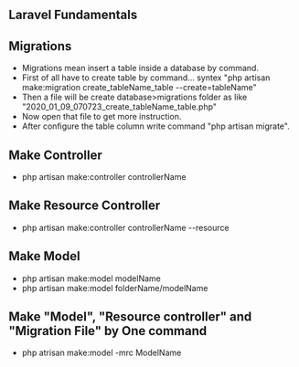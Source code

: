 ## Laravel Fundamentals

## Migrations

* Migrations mean insert a table inside a database by command.
* First of all have to create table by command... syntex "php artisan make:migration create_tableName_table --create=tableName"
* Then a file will be create database>migrations folder as like "2020_01_09_070723_create_tableName_table.php"
* Now open that file to get more instruction. 
* After configure the table column write command "php artisan migrate".

## Make  Controller 

* php artisan make:controller controllerName

## Make Resource Controller 

* php artisan make:controller controllerName --resource 

## Make Model

* php artisan make:model modelName
* php artisan make:model folderName/modelName

## Make "Model", "Resource controller" and "Migration File" by One command

* php atrisan make:model -mrc ModelName